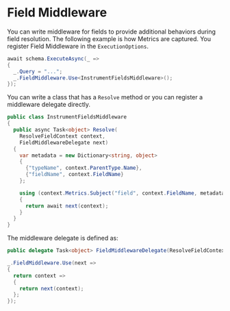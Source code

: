 # Field Middleware

You can write middleware for fields to provide additional behaviors during field resolution.  The following example is how Metrics are captured.  You register Field Middleware in the `ExecutionOptions`.

```csharp
await schema.ExecuteAsync(_ =>
{
  _.Query = "...";
  _.FieldMiddleware.Use<InstrumentFieldsMiddleware>();
});
```

You can write a class that has a `Resolve` method or you can register a middleware delegate directly.

```csharp
public class InstrumentFieldsMiddleware
{
  public async Task<object> Resolve(
    ResolveFieldContext context,
    FieldMiddlewareDelegate next)
  {
    var metadata = new Dictionary<string, object>
    {
      {"typeName", context.ParentType.Name},
      {"fieldName", context.FieldName}
    };

    using (context.Metrics.Subject("field", context.FieldName, metadata))
    {
      return await next(context);
    }
  }
}
```

The middleware delegate is defined as:

``` csharp
public delegate Task<object> FieldMiddlewareDelegate(ResolveFieldContext context);
```

```csharp
_.FieldMiddleware.Use(next =>
{
  return context =>
  {
    return next(context);
  };
});
```
